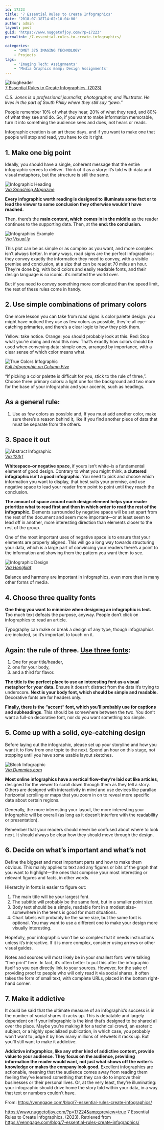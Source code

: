 ```yaml
---
id: 17223
title: '7 Essential Rules to Create Infographics'
date: '2018-07-18T14:02:10-04:00'
author: admin
layout: post
guid: 'https://www.nuggetofjoy.com/?p=17223'
permalink: /7-essential-rules-to-create-infographics/

categories:
    - 'DMET 375 IMAGING TECHNOLOGY'
    - Projects
tags:
    - 'Imaging Tech: Assignments'
    - 'Media Graphics &amp; Design Assignments'
---
```


![blogheader](https://image-control-storage.s3.amazonaws.com/blog-images/2018/04/29101053/blogheader-1.png)  
[7 Essential Rules to Create Infographics. (2023)](https://venngage.com/blog/7-essential-rules-create-infographics/)

*C.S. Jones is a professional journalist, photographer, and illustrator. He lives in the part of South Philly where they still say “jawn.”*

People remember 10% of what they hear, 20% of what they read, and 80% of what they see and do. So, if you want to make information memorable, turn it into something the audience sees and does, not hears or reads.

Infographic creation is an art these days, and if you want to make one that people will stop and read, you have to do it right.

## 1. Make one big point

Ideally, you should have a single, coherent message that the entire infographic serves to deliver. Think of it as a story: it’s told with data and visual metaphors, but the structure is still the same.

![Infographic Heading](https://image-control-storage.s3.amazonaws.com/blog-images/2018/04/29101055/infographic-headings.gif)  
[*Via Smashing Magazine*](https://www.smashingmagazine.com/2011/10/the-dos-and-donts-of-infographic-design/)

**Every infographic worth reading is designed to illuminate some fact or to lead the viewer to some conclusion they otherwise wouldn’t have reached.**

Then, there’s the **main content, which comes in in the middle** as the reader continues to the supporting data. Then, at the **end: the conclusion.**

![Infographics Example](https://image-control-storage.s3.amazonaws.com/blog-images/2018/04/29101058/carland-a-century-of-motoring-in-america_50290aaca56d5_w1500.jpg)  
[*Via Visual.ly*](http://visual.ly/carland-century-motoring-america)

This plot can be as simple or as complex as you want, and more complex isn’t always better. In many ways, road signs are the perfect infographics: they convey exactly the information they need to convey, with a visible premise and conclusion, at a size that can be read at 70 miles an hour. They’re done big, with bold colors and easily readable fonts, and their design language is so iconic. it’s imitated the world over.

But if you need to convey something more complicated than the speed limit, the rest of these rules come in handy.

## 2. Use simple combinations of primary colors

One more lesson you can take from road signs is color palette design: you might have noticed they use as few colors as possible, they’re all eye-catching primaries, and there’s a clear logic to how they pick them.

Yellow: take notice. Orange: you should probably look at this. Red: Stop what you’re doing and read this now. That’s exactly how colors should be used when conveying data: simple ones, arranged by importance, with a clear sense of which color means what.

![True Colors Infographic](https://image-control-storage.s3.amazonaws.com/blog-images/2018/04/29101101/true-colors.png)  
[*Full Infographic on Column Five*](http://www.columnfivemedia.com/9-infographic-design-examples-that-will-leave-you-inspired)

“If picking a color palette is difficult for you, stick to the rule of three,”. Choose three primary colors: a light one for the background and two more for the base of your infographic and your accents, such as headings.

## **As a general rule:**

1. Use as few colors as possible and, If you must add another color, make sure there’s a reason behind it, like if you find another piece of data that must be separate from the others.

## 3. Space it out

![Abstract Infographic](https://image-control-storage.s3.amazonaws.com/blog-images/2018/04/29101104/abstract-infographic.jpg)  
[*Via 123rf*](http://www.123rf.com/photo_20988450_stock-photo.html)

**Whitespace–or negative space**, if yours isn’t white–is a fundamental element of good design. Contrary to what you might think, **a cluttered infographic isn’t a good infographic.** You need to pick and choose which information you want to display, that best suits your premise, and use negative space to lead your reader from point to point until they reach the conclusion.

**The amount of space around each design element helps your reader prioritize what to read first and then in which order to read the rest of the infographic.** Elements surrounded by negative space will be set apart from the rest of the document and seem more important—or at least seem to lead off in another, more interesting direction than elements closer to the rest of the group.

One of the most important uses of negative space is to ensure that your elements are properly aligned. This will go a long way towards structuring your data, which is a large part of convincing your readers there’s a point to the information and showing them the pattern you want them to see.

![Infographic Design](https://image-control-storage.s3.amazonaws.com/blog-images/2018/04/29101105/principles-of-design.jpg)  
[*Via Hongkiat*](http://www.hongkiat.com/blog/cheatsheet-graphic-designers/)

Balance and harmony are important in infographics, even more than in many other forms of media.

## 4. Choose three quality fonts

**One thing you want to minimize when designing an infographic is text.** Too much text defeats the purpose, anyway. People don’t click on infographics to read an article.

Typography can make or break a design of any type, though infographics are included, so it’s important to touch on it.

## **Again: the rule of three.** [Use three fonts](https://creativemarket.com/blog/2015/04/20/10-infographics-on-how-to-mix-fonts-like-a-pro):

1. One for your title/header,
2. one for your body,
3. and a third for flavor.

**The title is the perfect place to use an interesting font as a visual metaphor for your data.** Ensure it doesn’t distract from the data it’s trying to underscore. **Next is your body font, which should be simple and readable.** Decorative fonts are for headers only.

**Finally, there is the “accent” font, which you’ll probably use for captions and subheadings.** This should be somewhere between the two. You don’t want a full-on decorative font, nor do you want something too simple.

## 5. Come up with a solid, eye-catching design

Before laying out the infographic, please set up your storyline and how you want it to flow from one topic to the next. Spend an hour on this stage, not stopping until you have some usable layout sketches.

![Block Infographic](https://image-control-storage.s3.amazonaws.com/blog-images/2018/04/29101107/map-and-block-infographic.jpg)  
[*Via Dummies.com*](http://www.dummies.com/how-to/content/wireframe-planning-map-and-block-your-infographic.html)

**Most online infographics have a vertical flow–they’re laid out like articles**, designed for the viewer to scroll down through them as they tell a story. Others are designed with interactivity in mind and use devices like parallax horizontal scrolling or maps that you zoom in on to reveal more specific data about certain regions.

Generally, the more interesting your layout, the more interesting your infographic will be overall (as long as it doesn’t interfere with the readability or presentation).

Remember that your readers should never be confused about where to look next. It should always be clear how they should move through the design.

## 6. Decide on what’s important and what’s not

Define the biggest and most important parts and how to make them obvious. This mainly applies to text and any figures or bits of the graph that you want to highlight—the ones that comprise your most interesting or relevant figures and facts, in other words.

Hierarchy in fonts is easier to figure out:

1. The main title will be your largest font.
2. The subtitle will probably be the same font, but in a smaller point size.
3. Body text should be a simple, readable font in a modest size–somewhere in the teens is good for most situations.
4. Chart labels will probably be the same size, but the same font is optional. You may want to use a different one to make your design more visually interesting.

Hopefully, your infographic won’t be so complex that it needs instructions unless it’s interactive. If it is more complex, consider using arrows or other visual guides.

Notes and sources will most likely be in your smallest font: we’re talking “fine print” here. In fact, it’s often better to put this after the infographic itself so you can directly link to your sources. However, for the sake of providing proof to people who will only read it via social shares, it often takes the form of small text, with complete URLs, placed in the bottom right-hand corner.

## 7. Make it addictive

It could be said that the ultimate measure of an infographic’s success is in the number of social shares it racks up. This is debatable and largely dependent on if your infographic is the kind that’s designed to be shared all over the place. Maybe you’re making it for a technical crowd, an esoteric subject, or a highly specialized publication, in which case, you probably won’t want to judge it by how many millions of retweets it racks up. But you’ll still want to make it addictive.


**Addictive infographics, like any other kind of addictive content, provide value to your audience. They focus on the audience, providing information the reader would want, not just what shows off the writer’s knowledge or makes the company look good.** Excellent infographics are actionable, meaning that the audience comes away from reading them feeling they’ve learned something that they can do to improve their businesses or their personal lives. Or, at the very least, they’re illuminating: your infographic should drive home the story told within your data, in a way that text or numbers couldn’t have.

From: https://venngage.com/blog/7-essential-rules-create-infographics/

https://www.nuggetofjoy.com/?p=17224&amp;preview=true 7 Essential Rules to Create Infographics. (2023). Retrieved from https://venngage.com/blog/7-essential-rules-create-infographics/